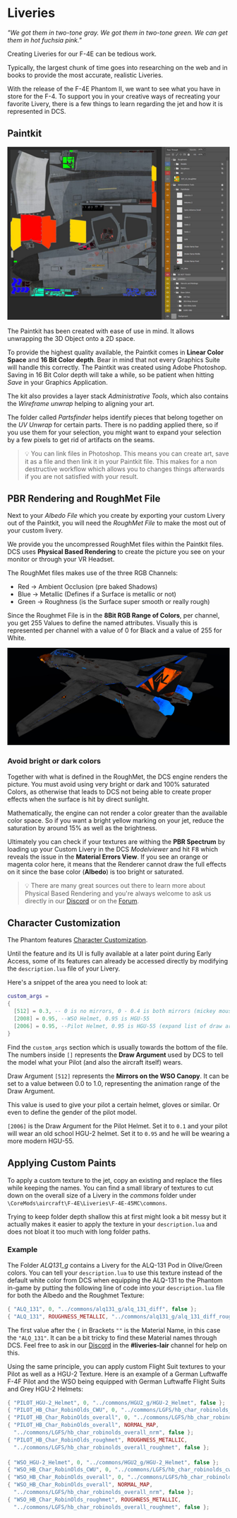 # Liveries

_"We got them in two-tone gray. We got them in two-tone green.
We can get them in hot fuchsia pink."_

Creating Liveries for our F-4E can be tedious work.

Typically, the largest chunk of time goes into researching on the web and in
books to provide the most accurate, realistic Liveries.

With the release of the F-4E Phantom II, we want to see what you have in store
for the F-4. To support you in your creative ways of recreating your favorite
Livery, there is a few things to learn regarding the jet and how it is
represented in DCS.

## Paintkit

![dcs_liveries_template](../../img/dcs_liveries_template.jpg)

The Paintkit has been created with ease of use in mind. It allows unwrapping the
3D Object onto a 2D space.

To provide the highest quality available, the Paintkit comes in **Linear Color
Space** and **16 Bit Color depth**. Bear in mind that not every Graphics Suite
will handle this correctly. The Paintkit was created using Adobe Photoshop.
Saving in 16 Bit Color depth will take a while, so be patient when hitting
_Save_ in your Graphics Application.

The kit also provides a layer stack _Administrative Tools_, which also contains
the _Wireframe unwrap_ helping to aligning your art.

The folder called _Partsfinder_ helps identify pieces that belong together on
the _UV Unwrap_ for certain parts. There is no padding applied there, so if you
use them for your selection, you might want to expand your selection by a few
pixels to get rid of artifacts on the seams.

> 💡 You can link files in Photoshop. This means you can create art, save it as
> a file and then link it in your Paintkit file. This makes for a non
> destructive workflow which allows you to changes things afterwards if you are
> not satisfied with your result.

## PBR Rendering and RoughMet File

Next to your _Albedo File_ which you create by exporting your custom Livery out
of the Paintkit, you will need the _RoughMet File_ to make the most out of your
custom livery.

We provide you the uncompressed RoughMet files within the Paintkit files. DCS
uses **Physical Based Rendering** to create the picture you see on your monitor
or through your VR Headset.

The RoughMet files makes use of the three RGB Channels:

- Red -> Ambient Occlusion (pre baked Shadows)
- Blue -> Metallic (Defines if a Surface is metallic or not)
- Green -> Roughness (is the Surface super smooth or really rough)

Since the Roughmet File is in the **8Bit RGB Range of Colors**, per channel, you
get 255 Values to define the named attributes. Visually this is represented per
channel with a value of 0 for Black and a value of 255 for White.

![dcs_liveries_material_errors](../../img/dcs_liveries_material_error.jpg)

### Avoid bright or dark colors

Together with what is defined in the RoughMet, the DCS engine renders the
picture. You must avoid using very bright or dark and 100% saturated Colors, as
otherwise that leads to DCS not being able to create proper effects when the
surface is hit by direct sunlight.

Mathematically, the engine can not render a color greater than the available
color space. So if you want a bright yellow marking on your jet, reduce the
saturation by around 15% as well as the brightness.

Ultimately you can check if your textures are withing the **PBR Spectrum** by
loading up your Custom Livery in the DCS _Modelviewer_ and hit <kbd>F8</kbd>
which reveals the issue in the **Material Errors View**. If you see an orange or
magenta color here, it means that the Renderer cannot draw the full effects on
it since the base color (**Albedo**) is too bright or saturated.

> 💡 There are many great sources out there to learn more about Physical Based
> Rendering and you're always welcome to ask us directly in our
> [Discord](https://discord.com/servers/heatblur-simulations-1071433028045377637)
> or on the [Forum](https://forum.dcs.world/forum/919-dcs-f-4-phantom/).

## Character Customization

The Phantom features [Character Customization](../character.md#customization).

Until the feature and its UI is fully available at a later point during Early
Access, some of its features can already be accessed directly by modifying the
`description.lua` file of your Livery.

Here's a snippet of the area you need to look at:

```lua
custom_args =
{
  [512] = 0.3, -- 0 is no mirrors, 0 - 0.4 is both mirrors (mickey mouse) and 0.5+ is top mirror only.
  [2008] = 0.95, --WSO Helmet, 0.95 is HGU-55
  [2006] = 0.95, --Pilot Helmet, 0.95 is HGU-55 (expand list of draw args)
}
```

Find the `custom_args` section which is usually towards the bottom of the file.
The numbers inside `[]` represents the **Draw Argument** used by DCS to tell the
model what your Pilot (and also the aircraft itself) wears.

Draw Argument `[512]` represents the **Mirrors on the WSO Canopy**. It can be
set to a value between 0.0 to 1.0, representing the animation range of the Draw
Argument.

This value is used to give your pilot a certain helmet, gloves or similar. Or
even to define the gender of the pilot model.

`[2006]` is the Draw Argument for the Pilot Helmet. Set it to `0.1` and your
pilot will wear an old school HGU-2 helmet. Set it to `0.95` and he will be
wearing a more modern HGU-55.

## Applying Custom Paints

To apply a custom texture to the jet, copy an existing and replace the files
while keeping the names. You can find a small library of textures to cut down on
the overall size of a Livery in the _commons_ folder under
`\CoreMods\aircraft\F-4E\Liveries\F-4E-45MC\commons`.

Trying to keep folder depth shallow this at first might look a bit messy but it
actually makes it easier to apply the texture in your `description.lua` and does
not bloat it too much with long folder paths.

### Example

The Folder _ALQ131_g_ contains a Livery for the ALQ-131 Pod in Olive/Green
colors. You can tell your `description.lua` to use this texture instead of the
default white color from DCS when equipping the ALQ-131 to the Phantom in-game
by putting the following line of code into your `description.lua` file for both
the Albedo and the Roughmet Texture:

```lua
{ "ALQ_131", 0, "../commons/alq131_g/alq_131_diff", false };
{ "ALQ_131", ROUGHNESS_METALLIC, "../commons/alq131_g/alq_131_diff_roughmet", false };
```

The first value after the `{` in Brackets `""` is the Material Name, in this
case the `"ALQ_131"`. It can be a bit tricky to find these Material names
through DCS. Feel free to ask in our
[Discord](https://discord.com/servers/heatblur-simulations-1071433028045377637)
in the **#liveries-lair** channel for help on this.

Using the same principle, you can apply custom Flight Suit textures to your
Pilot as well as a HGU-2 Texture. Here is an example of a German Luftwaffe F-4F
Pilot and the WSO being equipped with German Luftwaffe Flight Suits and Grey
HGU-2 Helmets:

```lua
{ "PILOT_HGU-2_Helmet", 0, "../commons/HGU2_g/HGU-2_Helmet", false };
{ "PILOT_HB_Char_RobinOlds_CWU", 0, "../commons/LGFS/hb_char_robinolds_cwu", false };
{ "PILOT_HB_Char_RobinOlds_overall", 0, "../commons/LGFS/hb_char_robinolds_overall", false };
{ "PILOT_HB_Char_RobinOlds_overall", NORMAL_MAP,
  "../commons/LGFS/hb_char_robinolds_overall_nrm", false };
{ "PILOT_HB_Char_RobinOlds_roughmet", ROUGHNESS_METALLIC,
  "../commons/LGFS/hb_char_robinolds_overall_roughmet", false };

{ "WSO_HGU-2_Helmet", 0, "../commons/HGU2_g/HGU-2_Helmet", false };
{ "WSO_HB_Char_RobinOlds_CWU", 0, "../commons/LGFS/hb_char_robinolds_cwu", false };
{ "WSO_HB_Char_RobinOlds_overall", 0, "../commons/LGFS/hb_char_robinolds_overall", false };
{ "WSO_HB_Char_RobinOlds_overall", NORMAL_MAP,
  "../commons/LGFS/hb_char_robinolds_overall_nrm", false };
{ "WSO_HB_Char_RobinOlds_roughmet", ROUGHNESS_METALLIC,
  "../commons/LGFS/hb_char_robinolds_overall_roughmet", false };
```
